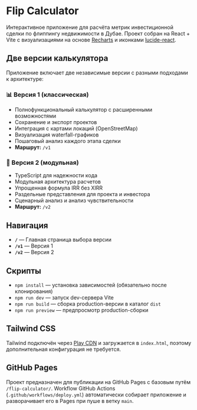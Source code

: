 # Flip Calculator

Интерактивное приложение для расчёта метрик инвестиционной сделки по флиппингу недвижимости в Дубае. Проект собран на React + Vite с визуализациями на основе [Recharts](https://recharts.org/) и иконками [lucide-react](https://github.com/lucide-icons/lucide#react).

## Две версии калькулятора

Приложение включает две независимые версии с разными подходами к архитектуре:

### 📊 Версия 1 (классическая)
- Полнофункциональный калькулятор с расширенными возможностями
- Сохранение и экспорт проектов
- Интеграция с картами локаций (OpenStreetMap)
- Визуализация waterfall-графиков
- Пошаговый анализ каждого этапа сделки
- **Маршрут:** `/v1`

### 🚀 Версия 2 (модульная)
- TypeScript для надежности кода
- Модульная архитектура расчетов
- Упрощенная формула IRR без XIRR
- Раздельные представления для проекта и инвестора
- Сценарный анализ и анализ чувствительности
- **Маршрут:** `/v2`

## Навигация

- **`/`** — Главная страница выбора версии
- **`/v1`** — Версия 1
- **`/v2`** — Версия 2

## Скрипты

- `npm install` — установка зависимостей (обязательно после клонирования)
- `npm run dev` — запуск dev-сервера Vite
- `npm run build` — сборка production-версии в каталог `dist`
- `npm run preview` — предпросмотр production-сборки

## Tailwind CSS

Tailwind подключён через [Play CDN](https://tailwindcss.com/docs/installation/play-cdn) и загружается в `index.html`, поэтому дополнительная конфигурация не требуется.

## GitHub Pages

Проект предназначен для публикации на GitHub Pages с базовым путём `/flip-calculator/`. Workflow GitHub Actions (`.github/workflows/deploy.yml`) автоматически собирает приложение и разворачивает его в Pages при пуше в ветку `main`.
